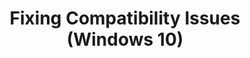 ---
title: Fixing Compatibility Issues (Windows 10)
description: This section provides step-by-step instructions and describes development tools that you can use to help fix your compatibility issues.
redirect_url: https://technet.microsoft.com/itpro/windows/deploy/manage-windows-upgrades-with-upgrade-analytics
---